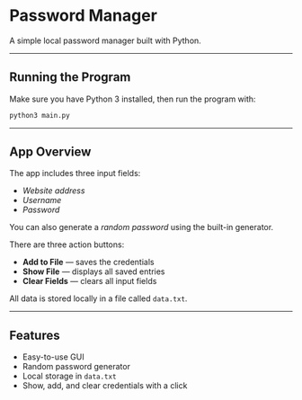 # Password Manager

A simple local password manager built with Python.

---


## Running the Program

Make sure you have Python 3 installed, then run the program with:

```bash
python3 main.py
```
---

## App Overview

The app includes three input fields:

- *Website address*
- *Username*
- *Password*

You can also generate a *random password* using the built-in generator.

There are three action buttons:

- **Add to File** — saves the credentials
- **Show File** — displays all saved entries
- **Clear Fields** — clears all input fields

All data is stored locally in a file called `data.txt`.

---

## Features

- Easy-to-use GUI
- Random password generator
- Local storage in `data.txt`
- Show, add, and clear credentials with a click
